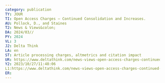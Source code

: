 ```yaml
---
category: publication
TY: JOUR
TI: Open Access Charges – Continued Consolidation and Increases.
AU: Pollock, D., and Staines
T2: News & Views&colon; 
DA: 2024/03//
PY: 2024
VL: 3
J2: Delta Think
LA: en
ST: Article processing charges, altmetrics and citation impact
UR: https://www.deltathink.com/news-views-open-access-charges-continued-consolidation-and-increases-3 
Y2: 2023/10/27/11:48:06
L1:https://www.deltathink.com/news-views-open-access-charges-continued-consolidation-and-increases-3 
ER: 
---
```

